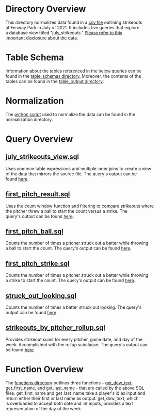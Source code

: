 # Directory Overview
This directory normalizes data found in a [csv file](source_files/fenway_july_strikeouts_2021.csv) outlining strikeouts<br/>
at Fenway Park in July of 2021.  It includes five queries that explore<br/>
a database view titled "july_strikeouts."  [Please refer to this<br/>
important disclosure about the data](IMPORTANT_RETROSHEET_NOTICE.md).<br/>

# Table Schema
Information about the tables referenced in the below queries can be<br/>
found in the [table_schemas directory](table_schemas/).  Moreover, the contents of the<br/>
tables can be found in the [table_output directory](table_output/).<br/>

# Normalization
The [python script](normalization/database_setup.py) used to normalize the data can be found in the<br/>
normalization directory.<br/>

# Query Overview

## [july_strikeouts_view.sql](queries/july_strikeouts_view.sql)<br/>
Uses common table expressions and multiple inner joins to create a view<br/>
of the data that mirrors the source file.  The query's output can be<br/>
found [here](table_output/july_strikeouts_view.csv).<br/>

## [first_pitch_result.sql](queries/first_pitch_result.sql)<br/>
Uses the count window function and filtering to compare strikeouts where<br/>
the pitcher threw a ball to start the count versus a strike.  The<br/>
query's output can be found [here](query_output/first_pitch_result.csv).

## [first_pitch_ball.sql](queries/first_pitch_ball.sql)<br/>
Counts the number of times a pitcher struck out a batter while throwing<br/>
a ball to start the count.  The query's output can be found [here](query_output/first_pitch_ball.csv).<br/>

## [first_pitch_strike.sql](queries/first_pitch_strike.sql)<br/>
Counts the number of times a pitcher struck out a batter while throwing<br/>
a strike to start the count.  The query's output can be found [here](query_output/first_pitch_strike.csv).<br/>

## [struck_out_looking.sql](queries/struck_out_looking.sql)<br/>
Counts the number of times a batter struck out looking.  The query's<br/>
output can be found [here](query_output/struck_out_looking.csv).<br/>

## [strikeouts_by_pitcher_rollup.sql](queries/strikeouts_by_pitcher_rollup.sql)<br/>
Provides strikeout sums for every pitcher, game date, and day of the<br/>
week.  Accomplished with the rollup subclause.  The query's output can<br/>
be found [here](query_output/strikeouts_rollup.csv).<br/>

# Function Overview
The [functions directory](functions/) outlines three functions - [get_dow_text](functions/get_dow_text.sql),<br/>
[get_first_name](functions/get_player_name.sql#L8), and [get_last_name](functions/get_player_name.sql#L15) - that are called by the above SQL<br/>
files.  get_first_name and get_last_name take a player's id as input and<br/>
return either their first or last name as output.  get_dow_text, which<br/>
is overloaded to accept both date and int inputs, provides a text<br/>
representation of the day of the week.<br/>

